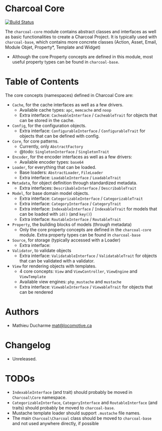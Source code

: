 Charcoal Core
=============

[![Build Status](https://api.travis-ci.com/locomotivemtl/charcoal-core.svg?token=pGHp1Fn8uKqLp5exqFVS)](https://magnum.travis-ci.com/locomotivemtl/charcoal-core)


The `charcoal-core` module contains abstract classes and interfaces as well as basic functionalities to create a Charcoal Project.
It is typically used with `charcoal-base`, which contains more concrete classes (Action, Asset, Email, Module Objet, Property*, Template and Widget)

* Although the core Property concepts are defined in this module, most useful property types can be found in `charcoal-base`.

# Table of Contents

The core concepts (namespaces) defined in Charcoal Core are:
- `Cache`, for the cache interfaces as well as a few drivers.
  - Available cache types: `apc`, `memcache` and `noop`
  - Extra interface: `CacheableInterface` / `CacheableTrait` for objects that can be stored in the cache.
- `Config`, for the configuration objects.
  - Extra interface: `ConfigurableInterface` / `ConfigurableTrait` for objects that can be defined with config.
- `Core`, for core patterns.
  - Currently, only `AbstractFactory`
  - @todo: `SingletonInterface` / `SingletonTrait`
- `Encoder`, for the encoder interfaces as well as a few drivers:
  - Available encoder types: `base64`
- `Loader`, for everything that can be loaded.
  - Base loaders: `AbstractLoader`, `FileLoader`
  - Extra interface: `LoadableInterface` / `LoadableTrait`
- `Metadata`, for object definition through standardized metadata.
  - Extra interfaces: `DescribableInterface` / `DescribableTrait`
- `Model`, for base domain model objects.
  - Extra interface: `CategorizableInterface` / `CategorizableTrait`
  - Extra interface: `CategoryInterface` / `CategoryTrait`
  - Extra interface: `IndexableInterface` / `IndexableTrait` for models that can be loaded with `id()` (and `key()`)
  - Extra interface: `RoutableInterface` / `RoutableTrait`
- `Property`, the building blocks of models (through metadata)
  - Only the core property concepts are defined in the `charcoal-core` module. Extra property types can be found in `charcoal-base`
- `Source`, for storage (typically accessed with a Loader)
  - Extra interface:
- `Validator`, to validate objects
  - Extra interface: `ValidatableInterface` / `ValidatableTrait` for objects that can be validated with a validator.
- `View` for rendering objects with templates.
  - 4 core concepts: `View` and `ViewController`, `ViewEngine` and `ViewTemplate`
  - Available view engines: `php_mustache` and `mustache`
  - Extra interface: `ViewableInterface` / `ViewableTrait` for objects that can be rendered

# Authors
- Mathieu Ducharme <mat@locomotive.ca>

# Changelog
- Unreleased.

# TODOs
- `IndexableInterface` (and trait) should probably be moved in `Charcoal\Core` namespace.
- `CategorizableInterface`, `CategoryInterface` and `RoutableInterface` (and traits) should probably be moved to `charcoal-base`.
- Mustache template loader should support `.mustache` file names.
- The main `Charcoal\Charcoal` class should be moved to `charcoal-base` and not used anywhere directly, if possible
